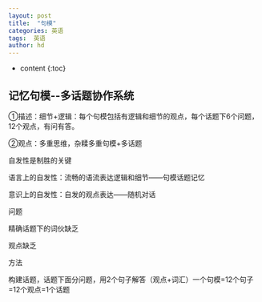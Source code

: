 ```yaml
---
layout: post
title:  "句模"
categories: 英语
tags:  英语
author: hd
---
```


* content
{:toc}

## 记忆句模--多话题协作系统



①描述：细节+逻辑：每个句模包括有逻辑和细节的观点，每个话题下6个问题，12个观点，有问有答。

②观点：多重思维，杂糅多重句模+多话题

自发性是制胜的关键

语言上的自发性：流畅的语流表达逻辑和细节——句模话题记忆

意识上的自发性：自发的观点表达——随机对话

问题

精确话题下的词伙缺乏

观点缺乏

方法

构建话题，话题下面分问题，用2个句子解答（观点+词汇）一个句模=12个句子=12个观点=1个话题 